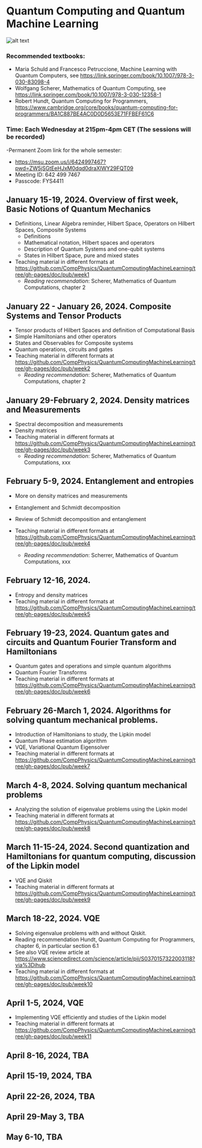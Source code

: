 # Quantum Computing and Quantum Machine Learning 

![alt text](https://github.com/CompPhysics/QuantumComputingMachineLearning/tree/gh-pages/doc/images/qc.png?raw=true)

### Recommended textbooks:
- Maria Schuld and Francesco Petruccione, Machine Learning with Quantum Computers, see https://link.springer.com/book/10.1007/978-3-030-83098-4
- Wolfgang Scherer, Mathematics of Quantum Computing, see https://link.springer.com/book/10.1007/978-3-030-12358-1
- Robert Hundt, Quantum Computing for Programmers, https://www.cambridge.org/core/books/quantum-computing-for-programmers/BA1C887BE4AC0D0D5653E71FFBEF61C6


### Time: Each Wednesday at 215pm-4pm CET (The sessions will be recorded)
-Permanent Zoom link for the whole semester:
 - https://msu.zoom.us/j/6424997467?pwd=ZW5jSGtEeHJxM0dqd0draXlWY29FQT09
 - Meeting ID: 642 499 7467
 - Passcode: FYS4411


## January 15-19, 2024. Overview of first week, Basic Notions of Quantum Mechanics
- Definitions, Linear Algebra reminder, Hilbert Space, Operators on Hilbert Spaces, Composite Systems
  - Definitions
  - Mathematical notation, Hilbert spaces and operators
  - Description of Quantum Systems and one-qubit systems 
  - States in Hilbert Space, pure and mixed states
- Teaching material in different formats at https://github.com/CompPhysics/QuantumComputingMachineLearning/tree/gh-pages/doc/pub/week1
  - _Reading recommendation_: Scherer, Mathematics of Quantum Computations, chapter 2
## January 22 - January 26, 2024. Composite Systems and Tensor Products
  - Tensor products of Hilbert Spaces and definition of Computational Basis
  - Simple Hamiltonians and other operators
  - States and Observables for Composite systems
  - Quantum operations, circuits and gates
- Teaching material in different formats at https://github.com/CompPhysics/QuantumComputingMachineLearning/tree/gh-pages/doc/pub/week2  
  - _Reading recommendation_: Scherer, Mathematics of Quantum Computations, chapter 2

## January 29-February 2, 2024. Density matrices and Measurements
  - Spectral decomposition and measurements
  - Density matrices
- Teaching material in different formats at https://github.com/CompPhysics/QuantumComputingMachineLearning/tree/gh-pages/doc/pub/week3  
  - _Reading recommendation_: Scherer, Mathematics of Quantum Computations, xxx

## February 5-9, 2024. Entanglement and entropies
  - More on density matrices and measurements
  - Entanglement and Schmidt decomposition 
  - Review of Schmidt decomposition and entanglement 

- Teaching material in different formats at https://github.com/CompPhysics/QuantumComputingMachineLearning/tree/gh-pages/doc/pub/week4  
  - _Reading recommendation_: Scherrer, Mathematics of Quantum Computations, xxx

## February 12-16, 2024. 
  - Entropy and density matrices
- Teaching material in different formats at https://github.com/CompPhysics/QuantumComputingMachineLearning/tree/gh-pages/doc/pub/week5  


## February 19-23, 2024. Quantum gates and circuits and Quantum Fourier Transform and Hamiltonians
  - Quantum gates and operations and simple quantum algorithms
  - Quantum Fourier Transforms
- Teaching material in different formats at https://github.com/CompPhysics/QuantumComputingMachineLearning/tree/gh-pages/doc/pub/week6

##  February 26-March 1, 2024. Algorithms for solving quantum mechanical problems.
  - Introduction of Hamiltonians to study, the Lipkin model
  - Quantum Phase estimation algorithm
  - VQE, Variational Quantum Eigensolver
- Teaching material in different formats at https://github.com/CompPhysics/QuantumComputingMachineLearning/tree/gh-pages/doc/pub/week7


##  March 4-8, 2024. Solving quantum mechanical problems
  - Analyzing the solution of eigenvalue problems using the Lipkin model
- Teaching material in different formats at https://github.com/CompPhysics/QuantumComputingMachineLearning/tree/gh-pages/doc/pub/week8


## March 11-15-24, 2024. Second quantization and Hamiltonians for quantum computing, discussion of the Lipkin model
  - VQE and Qiskit
- Teaching material in different formats at https://github.com/CompPhysics/QuantumComputingMachineLearning/tree/gh-pages/doc/pub/week9

## March 18-22, 2024. VQE 
  - Solving eigenvalue problems with and without Qiskit.
  - Reading recommendation Hundt, Quantum Computing for Programmers, chapter 6, in particular section 6.1
  - See also VQE review article at https://www.sciencedirect.com/science/article/pii/S0370157322003118?via%3Dihub
- Teaching material in different formats at https://github.com/CompPhysics/QuantumComputingMachineLearning/tree/gh-pages/doc/pub/week10


## April 1-5, 2024, VQE 
- Implementing VQE efficiently and studies of the Lipkin model
- Teaching material in different formats at https://github.com/CompPhysics/QuantumComputingMachineLearning/tree/gh-pages/doc/pub/week11

## April 8-16, 2024, TBA

## April 15-19, 2024, TBA

## April 22-26, 2024, TBA
## April 29-May 3, TBA
## May 6-10, TBA



